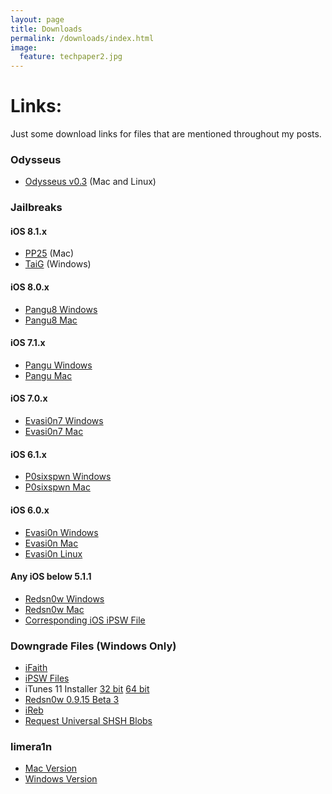 ```yaml
---
layout: page
title: Downloads
permalink: /downloads/index.html
image:
  feature: techpaper2.jpg
---
```


Links:
======
Just some download links for files that are mentioned throughout my posts.

### Odysseus
* [Odysseus v0.3](http://dayt0n.github.io/odysseus/odysseus-0.3.zip) (Mac and Linux)

### Jailbreaks

#### iOS 8.1.x

* [PP25](http://ghost.25pp.com/soft/ppjailbreak.dmg) (Mac)
* [TaiG](http://apt.taig.com/installer/en/TaiGJBreak_EN_1201.zip) (Windows)

#### iOS 8.0.x

* [Pangu8 Windows](http://dl.pangu.25pp.com/jb/Pangu8_v1.2.1.exe)
* [Pangu8 Mac](http://dl.pangu.25pp.com/jb/Pangu8_v1.0.0.dmg)

#### iOS 7.1.x

* [Pangu Windows](http://dl.pangu.25pp.com/jb/Pangu_v1.2.1.exe)
* [Pangu Mac](http://dl.pangu.25pp.com/jb/Pangu_v1.2.dmg)

#### iOS 7.0.x

* [Evasi0n7 Windows](https://mega.co.nz/#!MpU1RLSQ!weiXBk35QlkGgwhc1cb_puzZZoMGRQ8KtUOhYr8ex1k)
* [Evasi0n7 Mac](https://mega.co.nz/#!5otk0TpR!TFbHcJAlEt534D3EUzhc82xQ4OG5MVlD7snvkAxQdGM)

#### iOS 6.1.x

* [P0sixspwn Windows](https://mega.co.nz/#!Rp12yZrK!EhZjmllrpQ4JDC7VvHbcUEautLNBSSFUgBzKFzB20js)
* [P0sixspwn Mac](https://mega.co.nz/#!hptDFbzb!Dfa8Th7Ngw6PyDSnWDyMmzHbGYDrMqk64kRMB4MCv0c)

#### iOS 6.0.x

* [Evasi0n Windows](https://mega.co.nz/#!lscBQKST!88XCNjSPj0FYFlu1v3WApcrwW2XnHD_IEPKRef1RiWk)
* [Evasi0n Mac](https://mega.co.nz/#!IlE33IJT!tk0UOjL8Wt7Np8UYi5LjQ3WKPnwqwWK-IY8HOzxsrsY)
* [Evasi0n Linux](https://mega.co.nz/#!klVWRThY!alwqx8rzv_v6xFH5wgnMCT2R9hDVRSxoWshFmMHvesU)

#### Any iOS below 5.1.1
* [Redsn0w Windows](http://www.jailbreaktools.com/downloads/windows/redsn0w-0.9.15b3.zip)
* [Redsn0w Mac](http://www.jailbreaktools.com/downloads/osx/redsn0w-0.9.15b3.zip)
* [Corresponding iOS iPSW File](http://ipsw.me)

### Downgrade Files (Windows Only)
* [iFaith](https://github.com/iH8sn0w/iFaith/releases/v1.5.9/1085/ifaith-v1.5.9.zip)
* <a href="https://ipsw.me" target="_blank">iPSW Files</a>
* iTunes 11 Installer [32 bit](http://api.ios.icj.me/v2/iTunes/Windows/11/url/dl) [64 bit](http://api.ios.icj.me/v2/iTunes/Windows/11/64biturl/dl)
* [Redsn0w 0.9.15 Beta 3](http://www.jailbreaktools.com/downloads/windows/redsn0w-0.9.15b3.zip)
* [iReb](https://github.com/iH8sn0w/iREB-2.0/releases/r7/1097/ireb-r7.zip)
* [Request Universal SHSH Blobs](mailto:daytonhasty@gmail.com?subject=SHSH%20Blob%20Request&body=Please%20write%20iPhone%204%20model%20number%20found%20in%20Settings>General>About>Model.%20Also%20include%20the%20iOS%20firmware%20you%20want%20to%20downgrade%20to.)

### limera1n
* [Mac Version](https://sites.google.com/site/dayt0nsfiles/downloads/limera1nOSX.zip?attredirects=0&d=1)
* [Windows Version](https://sites.google.com/site/dayt0nsfiles/downloads/limera1nWIN.exe.zip?attredirects=0&d=1)
